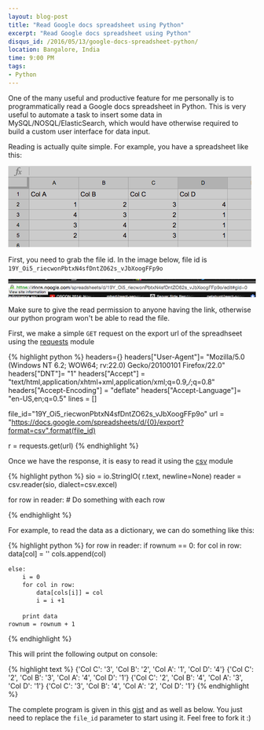 ```yaml
---
layout: blog-post
title: "Read Google docs spreadsheet using Python"
excerpt: "Read Google docs spreadsheet using Python"
disqus_id: /2016/05/13/google-docs-spreadsheet-python/
location: Bangalore, India
time: 9:00 PM
tags:
- Python
---
```


One of the many useful and productive feature for me personally is to programmatically read a Google docs spreadsheet in Python. This is very useful to automate a task to insert some data in MySQL/NOSQL/ElasticSearch, which would have otherwise required to build a custom user interface for data input.

Reading is actually quite simple. For example, you have a spreadsheet like this:

![](/images/Blog/spreadsheet.png)

First, you need to grab the file id. In the image below, file id is 
`19Y_Oi5_riecwonPbtxN4sfDntZO62s_vJbXoogFFp9o`

![](/images/Blog/spreadsheet_url.png)

Make sure to give the read permission to anyone having the link, otherwise our python program won't be able to read the file.

First, we make a simple `GET` request on the export url of the spreadhseet using the [requests](http://docs.python-requests.org/en/master/) module

{% highlight python %}
headers={}
headers["User-Agent"]= "Mozilla/5.0 (Windows NT 6.2; WOW64; rv:22.0) Gecko/20100101 Firefox/22.0"
headers["DNT"]= "1"
headers["Accept"] = "text/html,application/xhtml+xml,application/xml;q=0.9,*/*;q=0.8"
headers["Accept-Encoding"] = "deflate"
headers["Accept-Language"]= "en-US,en;q=0.5"
lines = []

file_id="19Y_Oi5_riecwonPbtxN4sfDntZO62s_vJbXoogFFp9o"
url = "https://docs.google.com/spreadsheets/d/{0}/export?format=csv".format(file_id)

r = requests.get(url)
{% endhighlight %}

Once we have the response, it is easy to read it using the [csv](https://docs.python.org/2/library/csv.html) module

{% highlight python %}
sio = io.StringIO( r.text, newline=None)
reader = csv.reader(sio, dialect=csv.excel)

for row in reader:
    # Do something with each row

{% endhighlight %}

For example, to read the data as a dictionary, we can do something like this:

{% highlight python %}
for row in reader:
    if rownum == 0:
        for col in row:
            data[col] = ''
            cols.append(col)

    else:
        i = 0
        for col in row:
            data[cols[i]] = col
            i = i +1

        print data
    rownum = rownum + 1
{% endhighlight %}

This will print the following output on console:

{% highlight text %}
{'Col C': '3', 'Col B': '2', 'Col A': '1', 'Col D': '4'}
{'Col C': '2', 'Col B': '3', 'Col A': '4', 'Col D': '1'}
{'Col C': '2', 'Col B': '4', 'Col A': '3', 'Col D': '1'}
{'Col C': '3', 'Col B': '4', 'Col A': '2', 'Col D': '1'}
{% endhighlight %}

The complete program is given in this [gist](https://gist.github.com/madhur/13ef5a810d495e9c638232263ea49fd5) and as well as below. You just need to replace the `file_id` parameter to start using it. Feel free to fork it :)

<script src="https://gist.github.com/madhur/13ef5a810d495e9c638232263ea49fd5.js"></script>

